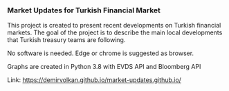 ### Market Updates for Turkish Financial Market

This project is created to present recent developments on Turkish financial markets. The goal of the project is to describe the main local developments that Turkish treasury teams are following. 

No software is needed. Edge or chrome is suggested as browser.

Graphs are created in Python 3.8 with EVDS API and Bloomberg API
  
  Link:
  https://demirvolkan.github.io/market-updates.github.io/
